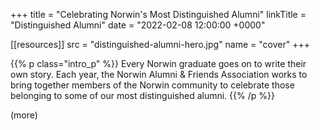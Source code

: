 +++
title     = "Celebrating Norwin's Most Distinguished Alumni"
linkTitle = "Distinguished Alumni"
date  = "2022-02-08 12:00:00 +0000"

[[resources]]
  src  = "distinguished-alumni-hero.jpg"
  name = "cover"
+++

{{% p class="intro_p" %}}
Every Norwin graduate goes on to write their own story. Each year, the Norwin Alumni & Friends Association works to bring together members of the Norwin community to celebrate those belonging to some of our most distinguished alumni.
{{% /p %}}

(more)
